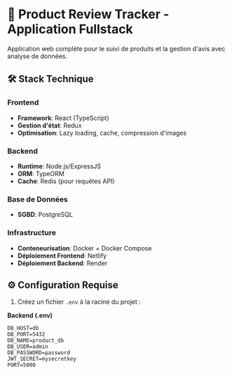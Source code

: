 # 🚀 Product Review Tracker - Application Fullstack

Application web complète pour le suivi de produits et la gestion d'avis avec analyse de données.

## 🛠 Stack Technique

### Frontend

- **Framework**: React (TypeScript)
- **Gestion d'état**: Redux
- **Optimisation**: Lazy loading, cache, compression d'images

### Backend

- **Runtime**: Node.js/ExpressJS
- **ORM**: TypeORM
- **Cache**: Redis (pour requêtes API)

### Base de Données

- **SGBD**: PostgreSQL

### Infrastructure

- **Conteneurisation**: Docker + Docker Compose
- **Déploiement Frontend**: Netlify
- **Déploiement Backend**: Render

## ⚙️ Configuration Requise

1. Créez un fichier `.env` à la racine du projet :

**Backend (.env)**

```env
DB_HOST=db
DB_PORT=5432
DB_NAME=product_db
DB_USER=admin
DB_PASSWORD=password
JWT_SECRET=mysecretkey
PORT=5000
```
